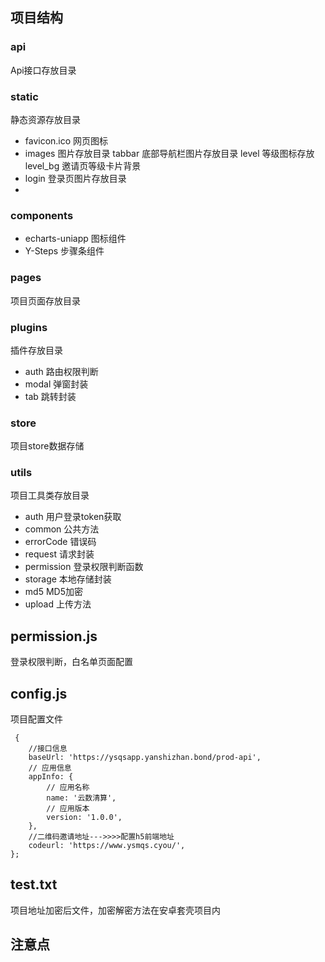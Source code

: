 
## 项目结构
### api
Api接口存放目录
### static
静态资源存放目录
- favicon.ico 网页图标
- images 图片存放目录
    tabbar 底部导航栏图片存放目录
    level 等级图标存放
    level_bg 邀请页等级卡片背景
- login 登录页图片存放目录
- 
### components
- echarts-uniapp 图标组件
- Y-Steps 步骤条组件
### pages
项目页面存放目录
### plugins
插件存放目录
- auth 路由权限判断
- modal 弹窗封装
- tab 跳转封装
### store
项目store数据存储
### utils
项目工具类存放目录
- auth 用户登录token获取
- common 公共方法
- errorCode 错误码
- request 请求封装
- permission 登录权限判断函数
- storage 本地存储封装
- md5 MD5加密
- upload 上传方法
## permission.js
登录权限判断，白名单页面配置

## config.js
项目配置文件
```
 {
	//接口信息
	baseUrl: 'https://ysqsapp.yanshizhan.bond/prod-api',
	// 应用信息
	appInfo: {
		// 应用名称
		name: '云数清算',
		// 应用版本
		version: '1.0.0',
	},
	//二维码邀请地址--->>>>配置h5前端地址
	codeurl: 'https://www.ysmqs.cyou/', 
};
```

## test.txt
项目地址加密后文件，加密解密方法在安卓套壳项目内


## 注意点
